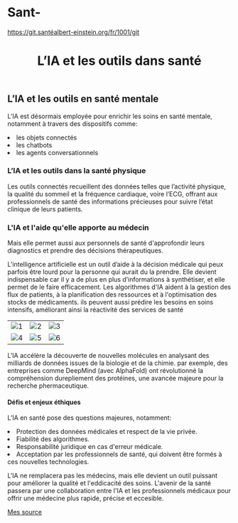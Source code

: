 # Sant-
https://git.santéalbert-einstein.org/fr/1001/git 

<html>
	<head>
		<link rel="stylesheet" type="text/css" href="mon_style.css"/>
		<meta charset="utf-8"/>
		<meta name="viewport" content="width=device-width, initial-scale=1.0"/>
		<title<Mini projet IA </title>
	</head>
<body>
	<header>
		<CENTER> <h1> L’IA et les outils dans santé </h1> </CENTER>
	</header>


<section id="santé mentale">

<h2> L’IA et les outils en santé mentale</h2>
<p>L’IA est désormais employée pour enrichir les soins en santé mentale,
 notamment à travers des dispositifs comme: </p>
 
 <li>les objets connectés </li>
 <li> les chatbots </li>
 <li> les agents conversationnels </li>
 
 
 </section id="santé mentale">
 
 


<section id="santé physique">

<h3> L’IA et les outils dans la santé physique </h3>
<p> Les outils connectés recueillent des données telles que l’activité physique,
 la qualité du sommeil et la fréquence cardiaque,
 voire l’ECG, offrant aux professionnels de santé des informations précieuses 
 pour suivre l’état clinique de leurs patients.</p>
 
 </section id="santé phisique">
 
 
 <section id = "l'aide qu'elle apporte au médecin">
 <h3> L'IA et l'aide qu'elle apporte au médecin </h3>
 <p> Mais elle permet aussi aux personnels de santé d'approfondir leurs diagnostics et prendre des décisions thérapeutiques. </p> 
 <p> L’intelligence artificielle est un outil d’aide à la décision médicale qui peux parfois être lourd pour la personne qui aurait du la prendre. 
 Elle devient indispensable car il y a de plus en plus d’informations à synthétiser, et elle permet de le faire efficacement. 
 Les algorithmes d'IA aident à la gestion des flux de patients, à la planification des ressources et à l'optimisation des stocks de médicaments. 
 ils peuvent aussi prédire les besoins en soins intensifs, améliorant ainsi la réactivité des services de santé </p>
 
 <table>
 <tr> 

 <td> <img src="1.jpg" alt="1" id="1"/> </td>
 <td> <img src="2.jpg" alt="2" id="2"/> </td>
 <td> <img src="3.jpg" alt="3" id="3"/> </td>
 
 </tr>
 <tr>
 
 <td> <img src="4.jpg" alt="4" id="4"/> </td>
 <td> <img src="5.jpg" alt="5" id="5"/> </td>
 <td> <img src="6.jpg" alt="6" id="6"/> </td>
 
 </tr>
 </table>
 
 <p> L'IA accélère la découverte de nouvelles molécules en analysant des milliards de données issues de la biologie et de la chimie. 
 par exemple, des entreprises comme DeepMind (avec AlphaFold) ont révolutionné la compréhension durepliement des protéines, une avancée majeure pour la recherche phermaceutique. </p>
 
 
  </section id="l'aide qu'elle apporte au médecin">
  
  <section id="Défis et enjeux éthiques">

<h4> Défis et enjeux éthiques</h4>
<p>L’IA en santé pose des questions majeures, notamment: </p>
 
 <li>Protection des données médicales et respect de la vie privée. </li>
 <li> Fiabilité des algorithmes. </li>
 <li> Responsabilité juridique en cas d'erreur médicale. </li>
 <li> Acceptation par les professionnels de santé, qui doivent être formés à ces nouvelles technologies. </li>

<p> L'IA ne remplacera pas les médecins, mais elle devient un outil puissant pour améliorer la qualité et l'eddicacité des soins. 
L'avenir de la santé passera par une collaboration entre l'IA et les professionnels médicaux pour offrir une médecine plus rapide, précise et eccesible.</p>
 
 
 </section id="Défis et enjeux éthiques">
 
 
 
 <a href = "https://www.inserm.fr/dossier/intelligence-artificielle-et-sante/" > Mes source  </a>
 
 
 </section id="l'aide qu'elle apporte au médecin">
 
 </body>
 
 
